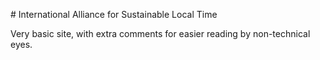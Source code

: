 # International Alliance for Sustainable Local Time

Very basic site, with extra comments for easier reading by non-technical eyes.
